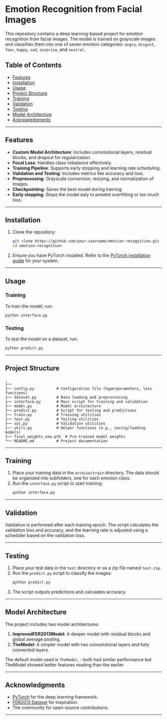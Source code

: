 # Emotion Recognition from Facial Images

This repository contains a deep learning-based project for emotion recognition from facial images. The model is trained on grayscale images and classifies them into one of seven emotion categories: `angry`, `disgust`, `fear`, `happy`, `sad`, `surprise`, and `neutral`.

## Table of Contents

- [Features](#features)
- [Installation](#installation)
- [Usage](#usage)
- [Project Structure](#project-structure)
- [Training](#training)
- [Validation](#validation)
- [Testing](#testing)
- [Model Architecture](#model-architecture)
- [Acknowledgments](#acknowledgments)

---

## Features

- **Custom Model Architecture**: Includes convolutional layers, residual blocks, and dropout for regularization.
- **Focal Loss**: Handles class imbalance effectively.
- **Training Pipeline**: Supports early stopping and learning rate scheduling.
- **Validation and Testing**: Includes metrics like accuracy and loss.
- **Preprocessing**: Grayscale conversion, resizing, and normalization of images.
- **Checkpointing**: Saves the best model during training.
- **Early stopping**: Stops the model ealy to prevent overfitting or too much loss.

---

## Installation

1. Clone the repository:
   ```bash
   git clone https://github.com/your-username/emotion-recognition.git
   cd emotion-recognition
   ```
2. Ensure you have PyTorch installed. Refer to the [PyTorch installation guide](https://pytorch.org/get-started/locally/) for your system.

---

## Usage

### Training
To train the model, run:
```bash
python interface.py
```

### Testing
To test the model on a dataset, run:
```bash
python predict.py
```

---

## Project Structure

```
.
├──
├── config.py          # Configuration file (hyperparameters, loss functions)
├── dataset.py         # Data loading and preprocessing
├── interface.py       # Main script for training and validation
├── model.py           # Model architecture
├── predict.py         # Script for testing and predictions
├── train.py           # Training utilities
├── test.py            # Testing utilities
├── val.py             # Validation utilities
├── utils.py           # Helper functions (e.g., saving/loading models)
├── final_weights_new.pth  # Pre-trained model weights
└── README.md          # Project documentation
```

---

## Training

1. Place your training data in the `archive/train` directory. The data should be organized into subfolders, one for each emotion class.
2. Run the `interface.py` script to start training:
   ```bash
   python interface.py
   ```

---

## Validation

Validation is performed after each training epoch. The script calculates the validation loss and accuracy, and the learning rate is adjusted using a scheduler based on the validation loss.

---

## Testing

1. Place your test data in the `test` directory or as a zip file named `test.zip`.
2. Run the `predict.py` script to classify the images:
   ```bash
   python predict.py
   ```
3. The script outputs predictions and calculates accuracy.

---

## Model Architecture

The project includes two model architectures:
1. **ImprovedFER2013Model**: A deeper model with residual blocks and global average pooling.
2. **TheModel**: A simpler model with two convolutional layers and fully connected layers.

The default model used is `TheModel`. - both had similar performance but TheModel showed better features reading than the earlier

---

## Acknowledgments

- [PyTorch](https://pytorch.org/) for the deep learning framework.
- [FER2013 Dataset](https://www.kaggle.com/c/challenges-in-representation-learning-facial-expression-recognition-challenge/data) for inspiration.
- The community for open-source contributions.

---

